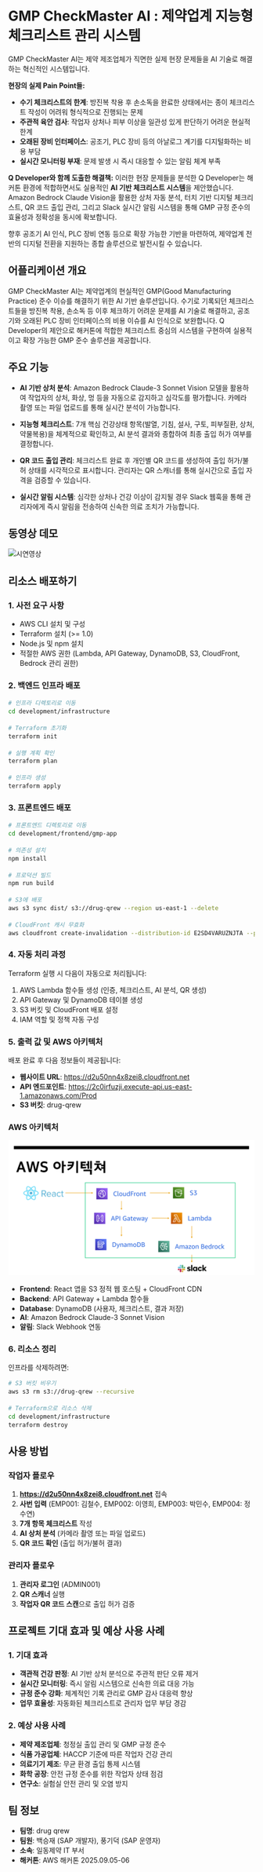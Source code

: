 # GMP CheckMaster AI : 제약업계 지능형 체크리스트 관리 시스템

GMP CheckMaster AI는 제약 제조업체가 직면한 실제 현장 문제들을 AI 기술로 해결하는 혁신적인 시스템입니다. 

**현장의 실제 Pain Point들:**
- **수기 체크리스트의 한계**: 방진복 착용 후 손소독을 완료한 상태에서는 종이 체크리스트 작성이 어려워 형식적으로 진행되는 문제
- **주관적 육안 검사**: 작업자 상처나 피부 이상을 일관성 있게 판단하기 어려운 현실적 한계
- **오래된 장비 인터페이스**: 공조기, PLC 장비 등의 아날로그 계기를 디지털화하는 비용 부담
- **실시간 모니터링 부재**: 문제 발생 시 즉시 대응할 수 있는 알림 체계 부족

**Q Developer와 함께 도출한 해결책:**
이러한 현장 문제들을 분석한 Q Developer는 해커톤 환경에 적합하면서도 실용적인 **AI 기반 체크리스트 시스템**을 제안했습니다. Amazon Bedrock Claude Vision을 활용한 상처 자동 분석, 터치 기반 디지털 체크리스트, QR 코드 출입 관리, 그리고 Slack 실시간 알림 시스템을 통해 GMP 규정 준수의 효율성과 정확성을 동시에 확보합니다.

향후 공조기 AI 인식, PLC 장비 연동 등으로 확장 가능한 기반을 마련하여, 제약업계 전반의 디지털 전환을 지원하는 종합 솔루션으로 발전시킬 수 있습니다.

## 어플리케이션 개요

GMP CheckMaster AI는 제약업계의 현실적인 GMP(Good Manufacturing Practice) 준수 이슈를 해결하기 위한 AI 기반 솔루션입니다. 수기로 기록되던 체크리스트들을 방진복 착용, 손소독 등 이후 체크하기 어려운 문제를 AI 기술로 해결하고, 공조기와 오래된 PLC 장비 인터페이스의 비용 이슈를 AI 인식으로 보완합니다. Q Developer의 제안으로 해커톤에 적합한 체크리스트 중심의 시스템을 구현하여 실용적이고 확장 가능한 GMP 준수 솔루션을 제공합니다.

## 주요 기능

- **AI 기반 상처 분석**: Amazon Bedrock Claude-3 Sonnet Vision 모델을 활용하여 작업자의 상처, 화상, 멍 등을 자동으로 감지하고 심각도를 평가합니다. 카메라 촬영 또는 파일 업로드를 통해 실시간 분석이 가능합니다.

- **지능형 체크리스트**: 7개 핵심 건강상태 항목(발열, 기침, 설사, 구토, 피부질환, 상처, 약물복용)을 체계적으로 확인하고, AI 분석 결과와 종합하여 최종 출입 허가 여부를 결정합니다.

- **QR 코드 출입 관리**: 체크리스트 완료 후 개인별 QR 코드를 생성하여 출입 허가/불허 상태를 시각적으로 표시합니다. 관리자는 QR 스캐너를 통해 실시간으로 출입 자격을 검증할 수 있습니다.

- **실시간 알림 시스템**: 심각한 상처나 건강 이상이 감지될 경우 Slack 웹훅을 통해 관리자에게 즉시 알림을 전송하여 신속한 의료 조치가 가능합니다.

## 동영상 데모
![시연영상](drguqrew.gif)

## 리소스 배포하기

### 1. 사전 요구 사항
- AWS CLI 설치 및 구성
- Terraform 설치 (>= 1.0)
- Node.js 및 npm 설치
- 적절한 AWS 권한 (Lambda, API Gateway, DynamoDB, S3, CloudFront, Bedrock 관리 권한)

### 2. 백엔드 인프라 배포

```bash
# 인프라 디렉토리로 이동
cd development/infrastructure

# Terraform 초기화
terraform init

# 실행 계획 확인
terraform plan

# 인프라 생성
terraform apply
```

### 3. 프론트엔드 배포

```bash
# 프론트엔드 디렉토리로 이동
cd development/frontend/gmp-app

# 의존성 설치
npm install

# 프로덕션 빌드
npm run build

# S3에 배포
aws s3 sync dist/ s3://drug-qrew --region us-east-1 --delete

# CloudFront 캐시 무효화
aws cloudfront create-invalidation --distribution-id E2SD4VARUZNJTA --paths "/*" --region us-east-1
```

### 4. 자동 처리 과정

Terraform 실행 시 다음이 자동으로 처리됩니다:
1. AWS Lambda 함수들 생성 (인증, 체크리스트, AI 분석, QR 생성)
2. API Gateway 및 DynamoDB 테이블 생성
3. S3 버킷 및 CloudFront 배포 설정
4. IAM 역할 및 정책 자동 구성

### 5. 출력 값 및 AWS 아키텍처

배포 완료 후 다음 정보들이 제공됩니다:

- **웹사이트 URL**: https://d2u50nn4x8zei8.cloudfront.net
- **API 엔드포인트**: https://2c0irfuzji.execute-api.us-east-1.amazonaws.com/Prod
- **S3 버킷**: drug-qrew

### AWS 아키텍처
![아키텍처](arc.png)
- **Frontend**: React 앱을 S3 정적 웹 호스팅 + CloudFront CDN
- **Backend**: API Gateway + Lambda 함수들
- **Database**: DynamoDB (사용자, 체크리스트, 결과 저장)
- **AI**: Amazon Bedrock Claude-3 Sonnet Vision
- **알림**: Slack Webhook 연동

### 6. 리소스 정리

인프라를 삭제하려면:

```bash
# S3 버킷 비우기
aws s3 rm s3://drug-qrew --recursive

# Terraform으로 리소스 삭제
cd development/infrastructure
terraform destroy
```

## 사용 방법

### 작업자 플로우
1. **https://d2u50nn4x8zei8.cloudfront.net** 접속
2. **사번 입력** (EMP001: 김철수, EMP002: 이영희, EMP003: 박민수, EMP004: 정수연)
3. **7개 항목 체크리스트** 작성
4. **AI 상처 분석** (카메라 촬영 또는 파일 업로드)
5. **QR 코드 확인** (출입 허가/불허 결과)

### 관리자 플로우
1. **관리자 로그인** (ADMIN001)
2. **QR 스캐너** 실행
3. **작업자 QR 코드 스캔**으로 출입 허가 검증

## 프로젝트 기대 효과 및 예상 사용 사례

### 1. 기대 효과
- **객관적 건강 판정**: AI 기반 상처 분석으로 주관적 판단 오류 제거
- **실시간 모니터링**: 즉시 알림 시스템으로 신속한 의료 대응 가능
- **규정 준수 강화**: 체계적인 기록 관리로 GMP 감사 대응력 향상
- **업무 효율성**: 자동화된 체크리스트로 관리자 업무 부담 경감

### 2. 예상 사용 사례
- **제약 제조업체**: 청정실 출입 관리 및 GMP 규정 준수
- **식품 가공업체**: HACCP 기준에 따른 작업자 건강 관리
- **의료기기 제조**: 무균 환경 출입 통제 시스템
- **화학 공장**: 안전 규정 준수를 위한 작업자 상태 점검
- **연구소**: 실험실 안전 관리 및 오염 방지

## 팀 정보
- **팀명**: drug qrew
- **팀원**: 백승재 (SAP 개발자), 풍기덕 (SAP 운영자)
- **소속**: 일동제약 IT 부서
- **해커톤**: AWS 해커톤 2025.09.05-06
